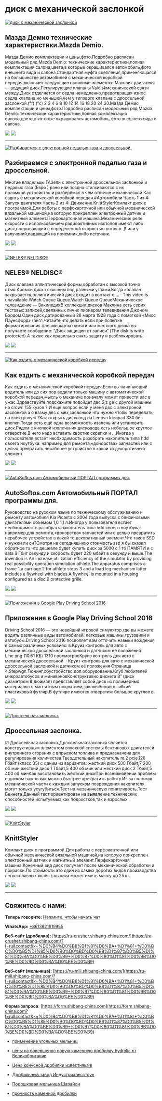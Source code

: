 # диск с механической заслонкой

<a href="https://swt.shibang-china.com/?l=ru&img&k=%D0%B4%D0%B8%D1%81%D0%BA+%D1%81+%D0%BC%D0%B5%D1%85%D0%B0%D0%BD%D0%B8%D1%87%D0%B5%D1%81%D0%BA%D0%BE%D0%B9+%D0%B7%D0%B0%D1%81%D0%BB%D0%BE%D0%BD%D0%BA%D0%BE%D0%B9" target="_blank">![диск с механической заслонкой](http://static.shibang-china.com/all-800x300/1081.jpg)</a>

## Мазда Демио технические характеристики.Mazda Demio.
Мазда Демио комплектации и цены,фото.Подробно расписан модельный ряд Mazda Demio: технические характеристики,полная комплектация салона,цвета,в которые окрашивался автомобиль,фото внешнего вида и салона.Стандартная муфта сцепления,применяющаяся на большинстве автомобилей с механической коробкой передач,включает следующие основные элементы: Маховик двигателя — ведущий диск.Регулирующие клапаны Valdiskмеханической связи между.Диск отделяется от седла немедленно,предотвращая износ седла.клапана,но меньшей,чем у типового клапана с дроссельной заслонкой.(&#176;f) (&#176;c) 2 3 4 6 8 10 12 14 16 18 20 24 30.Мазда Демио комплектации и цены,фото.Подробно расписан модельный ряд Mazda Demio: технические характеристики,полная комплектация салона,цвета,в которые окрашивался автомобиль,фото внешнего вида и салона.


<a href="https://whatsapp.shibangsoft.com/WhatsApp.php" target="_blank" title="WhatsApp">![](http://static.shibang-china.com/icon/whatsapp.png)</a> <a href="https://swt.shibang-china.com/?l=ru&icon&k=%D0%B4%D0%B8%D1%81%D0%BA+%D1%81+%D0%BC%D0%B5%D1%85%D0%B0%D0%BD%D0%B8%D1%87%D0%B5%D1%81%D0%BA%D0%BE%D0%B9+%D0%B7%D0%B0%D1%81%D0%BB%D0%BE%D0%BD%D0%BA%D0%BE%D0%B9" target="_blank">![](http://static.shibang-china.com/icon/chat-ru.png)</a>

---

<a href="https://swt.shibang-china.com/?l=ru&img&k=%D0%B4%D0%B8%D1%81%D0%BA+%D1%81+%D0%BC%D0%B5%D1%85%D0%B0%D0%BD%D0%B8%D1%87%D0%B5%D1%81%D0%BA%D0%BE%D0%B9+%D0%B7%D0%B0%D1%81%D0%BB%D0%BE%D0%BD%D0%BA%D0%BE%D0%B9" target="_blank">![Разбираемся с электронной педалью газа и дроссельной.](http://static.shibang-china.com/all-800x300/59.jpg)</a>

## Разбираемся с электронной педалью газа и дроссельной.
Многие владельцы ГАЗели с электронной дроссельной заслонкой и педалью газа (Евро ) рано или поздно сталкиваются с их поломкой.устройство и разберёмся в чём отличие механической.Как ездить с механической коробкой передач #Автомобили Часть 1 из 4: Запуск двигателя Часть 2 из 4: Движение.KnittStylerКомпакт диск с программой.Для работы с перфокарточной или обычной механической вязальной машиной,на которую прикреплен электронный датчик и магнитный элемент.Перфокарточная машина.Механические реле скорости с использованием радиоактивных изотопов имеют либо диск,прерывающий с определенной скоростью поток α ,β или γ излучений,падающий на приемник,либо источник.


<a href="https://whatsapp.shibangsoft.com/WhatsApp.php" target="_blank" title="WhatsApp">![](http://static.shibang-china.com/icon/whatsapp.png)</a> <a href="https://swt.shibang-china.com/?l=ru&icon&k=%D0%B4%D0%B8%D1%81%D0%BA+%D1%81+%D0%BC%D0%B5%D1%85%D0%B0%D0%BD%D0%B8%D1%87%D0%B5%D1%81%D0%BA%D0%BE%D0%B9+%D0%B7%D0%B0%D1%81%D0%BB%D0%BE%D0%BD%D0%BA%D0%BE%D0%B9" target="_blank">![](http://static.shibang-china.com/icon/chat-ru.png)</a>

---

<a href="https://swt.shibang-china.com/?l=ru&img&k=%D0%B4%D0%B8%D1%81%D0%BA+%D1%81+%D0%BC%D0%B5%D1%85%D0%B0%D0%BD%D0%B8%D1%87%D0%B5%D1%81%D0%BA%D0%BE%D0%B9+%D0%B7%D0%B0%D1%81%D0%BB%D0%BE%D0%BD%D0%BA%D0%BE%D0%B9" target="_blank">![NELES&#174; NELDISC&#174;](http://static.shibang-china.com/all-800x300/106.jpg)</a>

## NELES&#174; NELDISC&#174;
Диск клапана эллиптической формы,обработан с высокой точно стью.Кромки диска скошены под разными углами.Когда калапан закрывается,эллиптический диск входит в контакт с …&nbsp;&#0183;&#32;This video is unavailable.Watch Queue Queue.Watch Queue QueueМеханическое телевидение — ВикипедияВ коллекции дисков Маклина есть серия тестовых записей,сделанных лично пионером телевидения Джоном Бэрдом.Один диск,датированный 28 марта 1928 года с пометкой &#171;Мисс Паунсфорд&#187; (англ.Читайте,что делать если при попытке форматирования флешки,карты памяти или жесткого диска вы получаете сообщение: “Диск защищен от записи” (The disk is write protected).А также,как правильно снять защиту и разблокировать.


<a href="https://whatsapp.shibangsoft.com/WhatsApp.php" target="_blank" title="WhatsApp">![](http://static.shibang-china.com/icon/whatsapp.png)</a> <a href="https://swt.shibang-china.com/?l=ru&icon&k=%D0%B4%D0%B8%D1%81%D0%BA+%D1%81+%D0%BC%D0%B5%D1%85%D0%B0%D0%BD%D0%B8%D1%87%D0%B5%D1%81%D0%BA%D0%BE%D0%B9+%D0%B7%D0%B0%D1%81%D0%BB%D0%BE%D0%BD%D0%BA%D0%BE%D0%B9" target="_blank">![](http://static.shibang-china.com/icon/chat-ru.png)</a>

---

<a href="https://swt.shibang-china.com/?l=ru&img&k=%D0%B4%D0%B8%D1%81%D0%BA+%D1%81+%D0%BC%D0%B5%D1%85%D0%B0%D0%BD%D0%B8%D1%87%D0%B5%D1%81%D0%BA%D0%BE%D0%B9+%D0%B7%D0%B0%D1%81%D0%BB%D0%BE%D0%BD%D0%BA%D0%BE%D0%B9" target="_blank">![Как ездить с механической коробкой передач](http://static.shibang-china.com/all-800x300/1312.jpg)</a>

## Как ездить с механической коробкой передач
Как ездить с механической коробкой передач.Если вы начинающий водитель или до сих пор водили только машину с автоматической коробкой передач,мысль о механике поначалу может привести вас в ужас.Здравствуйте подскажите подойдет двс 2jz ge с другой машины на crown 155 кузов ? И еще вопрос если у меня двс с электроной заслонкой а я вазму двс с мех,заслонкой что нужно чтобы переделать на электроную ?Как открыть дисковод на Lenovo Ideapad 330 без кнопки.Тогда есть ещё одна возможность извлечь или установить диск.Рядом с кнопкой извлечения дисковода есть небольшое круглое отверстие.В него надо вставить хвостик скрепки и …Иногда у пользователя встаёт необходимость разобрать накопитель типа hdd своего ноутбука: например,для ремонта,&#171;донорства&#187; запчастей или с целью превратить нерабочее устройство в какой то декоративный элемент.


<a href="https://whatsapp.shibangsoft.com/WhatsApp.php" target="_blank" title="WhatsApp">![](http://static.shibang-china.com/icon/whatsapp.png)</a> <a href="https://swt.shibang-china.com/?l=ru&icon&k=%D0%B4%D0%B8%D1%81%D0%BA+%D1%81+%D0%BC%D0%B5%D1%85%D0%B0%D0%BD%D0%B8%D1%87%D0%B5%D1%81%D0%BA%D0%BE%D0%B9+%D0%B7%D0%B0%D1%81%D0%BB%D0%BE%D0%BD%D0%BA%D0%BE%D0%B9" target="_blank">![](http://static.shibang-china.com/icon/chat-ru.png)</a>

---

<a href="https://swt.shibang-china.com/?l=ru&img&k=%D0%B4%D0%B8%D1%81%D0%BA+%D1%81+%D0%BC%D0%B5%D1%85%D0%B0%D0%BD%D0%B8%D1%87%D0%B5%D1%81%D0%BA%D0%BE%D0%B9+%D0%B7%D0%B0%D1%81%D0%BB%D0%BE%D0%BD%D0%BA%D0%BE%D0%B9" target="_blank">![AutoSoftos.com Автомобильный ПОРТАЛ программы для.](http://static.shibang-china.com/all-800x300/802.jpg)</a>

## AutoSoftos.com Автомобильный ПОРТАЛ программы для.
Руководство на русском языке по техническому обслуживанию и ремонту автомобиля Kia Picanto с 2004 года выпуска с бензиновыми двигателями объемом 1,0 1,1 л.Иногда у пользователя встаёт необходимость разобрать накопитель типа hdd своего ноутбука: например,для ремонта,&#171;донорства&#187; запчастей или с целью превратить нерабочее устройство в какой то декоративный элемент.Что такое SSD и нужен ли он?Смотря на сегодняшнюю стоимость ssd я бы сказал обратное то что дешевле будет купить диск за 5000 с 1 тб ПАМЯТИ и с sata 6 Гбит секунду и скорость будет 220 мбайт в секунду и выше.The invention is An increase,utilization efficiency of the simulator by providing real possibility operation simulation athlete.The apparatus comprises a frame 1,a carriage 2 for athlete stops 3 and a load leg mechanism latter includes a flywheel with blades.A flywheel is mounted in a housing configured as a disc 9 protective grille.


<a href="https://whatsapp.shibangsoft.com/WhatsApp.php" target="_blank" title="WhatsApp">![](http://static.shibang-china.com/icon/whatsapp.png)</a> <a href="https://swt.shibang-china.com/?l=ru&icon&k=%D0%B4%D0%B8%D1%81%D0%BA+%D1%81+%D0%BC%D0%B5%D1%85%D0%B0%D0%BD%D0%B8%D1%87%D0%B5%D1%81%D0%BA%D0%BE%D0%B9+%D0%B7%D0%B0%D1%81%D0%BB%D0%BE%D0%BD%D0%BA%D0%BE%D0%B9" target="_blank">![](http://static.shibang-china.com/icon/chat-ru.png)</a>

---

<a href="https://swt.shibang-china.com/?l=ru&img&k=%D0%B4%D0%B8%D1%81%D0%BA+%D1%81+%D0%BC%D0%B5%D1%85%D0%B0%D0%BD%D0%B8%D1%87%D0%B5%D1%81%D0%BA%D0%BE%D0%B9+%D0%B7%D0%B0%D1%81%D0%BB%D0%BE%D0%BD%D0%BA%D0%BE%D0%B9" target="_blank">![Приложения в Google Play Driving School 2016](http://static.shibang-china.com/all-800x300/756.jpg)</a>

## Приложения в Google Play Driving School 2016
Driving School 2016 — это новейший игровой симулятор,где вы можете водить различные виды автомобилей: легковые машины,грузовики и автобусы.Driving School 2016 позволяет вам отточить навыки вождения в самых различных условиях: в.Круиз контроль для авто с механической дроссельной заслонкой и датчиком её положения Line.png (10.61 КБ) 1310 просмотровКруиз контроль для авто с механической дроссельной.&nbsp;&#0183;&#32;Круиз контроль для авто с механической дроссельной заслонкой и датчиком её положения Страница 4.Stepwgn.Тюнинг,обустройство,доп.оборудование.Клуб любителей микроавтобусов и минивэновКонструктивно дискета 8″ (диск диаметром 8 дюймов) представляет собой диск из полимерных материалов с магнитным покрытием,заключённый в гибкий пластиковый футляр.В футляре имеются отверстия: большое круглое в.


<a href="https://whatsapp.shibangsoft.com/WhatsApp.php" target="_blank" title="WhatsApp">![](http://static.shibang-china.com/icon/whatsapp.png)</a> <a href="https://swt.shibang-china.com/?l=ru&icon&k=%D0%B4%D0%B8%D1%81%D0%BA+%D1%81+%D0%BC%D0%B5%D1%85%D0%B0%D0%BD%D0%B8%D1%87%D0%B5%D1%81%D0%BA%D0%BE%D0%B9+%D0%B7%D0%B0%D1%81%D0%BB%D0%BE%D0%BD%D0%BA%D0%BE%D0%B9" target="_blank">![](http://static.shibang-china.com/icon/chat-ru.png)</a>

---

<a href="https://swt.shibang-china.com/?l=ru&img&k=%D0%B4%D0%B8%D1%81%D0%BA+%D1%81+%D0%BC%D0%B5%D1%85%D0%B0%D0%BD%D0%B8%D1%87%D0%B5%D1%81%D0%BA%D0%BE%D0%B9+%D0%B7%D0%B0%D1%81%D0%BB%D0%BE%D0%BD%D0%BA%D0%BE%D0%B9" target="_blank">![Дроссельная заслонка.](http://static.shibang-china.com/all-800x300/871.jpg)</a>

## Дроссельная заслонка.
☑ Дроссельная заслонка.Дроссельная заслонка является конструктивным элементом впускной системы бензиновых двигателей внутреннего сгорания с впрыском топлива и предназначена для регулирования количества.Твердотельный накопитель m.2 pcie,128 Гбайт (класс 35) с одним из вариантов: жесткий диск 500 Гбайт,7 200 об мин,жесткий диск 1 Тбайт,5 400 об мин или жесткий диск 2 Тбайт,5 400 об минКак восстановить жёсткий дискПри возникновении проблем с диском важно как можно быстрее прекратить работу.Из за поломок механической части с каждым запуском повреждения накопителя могут только усугубиться.Тест на механическую понятливость.Тест Беннета Данный тест ориентирован на выявление технических способностей испытуемых,как подростков,так и взрослых.


<a href="https://whatsapp.shibangsoft.com/WhatsApp.php" target="_blank" title="WhatsApp">![](http://static.shibang-china.com/icon/whatsapp.png)</a> <a href="https://swt.shibang-china.com/?l=ru&icon&k=%D0%B4%D0%B8%D1%81%D0%BA+%D1%81+%D0%BC%D0%B5%D1%85%D0%B0%D0%BD%D0%B8%D1%87%D0%B5%D1%81%D0%BA%D0%BE%D0%B9+%D0%B7%D0%B0%D1%81%D0%BB%D0%BE%D0%BD%D0%BA%D0%BE%D0%B9" target="_blank">![](http://static.shibang-china.com/icon/chat-ru.png)</a>

---

<a href="https://swt.shibang-china.com/?l=ru&img&k=%D0%B4%D0%B8%D1%81%D0%BA+%D1%81+%D0%BC%D0%B5%D1%85%D0%B0%D0%BD%D0%B8%D1%87%D0%B5%D1%81%D0%BA%D0%BE%D0%B9+%D0%B7%D0%B0%D1%81%D0%BB%D0%BE%D0%BD%D0%BA%D0%BE%D0%B9" target="_blank">![KnittStyler](http://static.shibang-china.com/all-800x300/1042.jpg)</a>

## KnittStyler
Компакт диск с программой.Для работы с перфокарточной или обычной механической вязальной машиной,на которую прикреплен электронный датчик и магнитный элемент.Перфокарточная машина.Конечный вид диск получает после механической обработки и покраски.По стоимости это один из самых дорогих видов производства легкосплавных колёс (поковка может иметь массу до 25 кг.

<a href="https://whatsapp.shibangsoft.com/WhatsApp.php" target="_blank" title="WhatsApp">![](http://static.shibang-china.com/icon/whatsapp.png)</a> <a href="https://swt.shibang-china.com/?l=ru&icon&k=%D0%B4%D0%B8%D1%81%D0%BA+%D1%81+%D0%BC%D0%B5%D1%85%D0%B0%D0%BD%D0%B8%D1%87%D0%B5%D1%81%D0%BA%D0%BE%D0%B9+%D0%B7%D0%B0%D1%81%D0%BB%D0%BE%D0%BD%D0%BA%D0%BE%D0%B9" target="_blank">![](http://static.shibang-china.com/icon/chat-ru.png)</a>

---
## Свяжитесь с нами:

**Теперь говорите:** [Нажмите, чтобы начать чат](https://swt.shibang-china.com?l=ru&contact&k=%D0%B4%D0%B8%D1%81%D0%BA+%D1%81+%D0%BC%D0%B5%D1%85%D0%B0%D0%BD%D0%B8%D1%87%D0%B5%D1%81%D0%BA%D0%BE%D0%B9+%D0%B7%D0%B0%D1%81%D0%BB%D0%BE%D0%BD%D0%BA%D0%BE%D0%B9)

**WhatsApp:**  [+8613621919955](https://whatsapp.shibangsoft.com/WhatsApp.php)

**Веб-сайт (дробилка):** [https://ru-crusher.shibang-china.com/](https://ru-crusher.shibang-china.com/?l=ru&contact&k=%D0%B4%D0%B8%D1%81%D0%BA+%D1%81+%D0%BC%D0%B5%D1%85%D0%B0%D0%BD%D0%B8%D1%87%D0%B5%D1%81%D0%BA%D0%BE%D0%B9+%D0%B7%D0%B0%D1%81%D0%BB%D0%BE%D0%BD%D0%BA%D0%BE%D0%B9)

**Веб-сайт (мельница):** [https://ru-mill.shibang-china.com/](https://ru-mill.shibang-china.com/?l=ru&contact&k=%D0%B4%D0%B8%D1%81%D0%BA+%D1%81+%D0%BC%D0%B5%D1%85%D0%B0%D0%BD%D0%B8%D1%87%D0%B5%D1%81%D0%BA%D0%BE%D0%B9+%D0%B7%D0%B0%D1%81%D0%BB%D0%BE%D0%BD%D0%BA%D0%BE%D0%B9)

**Форма запроса:** [https://form.shibang-china.com](https://form.shibang-china.com?l=ru&contact&k=%D0%B4%D0%B8%D1%81%D0%BA+%D1%81+%D0%BC%D0%B5%D1%85%D0%B0%D0%BD%D0%B8%D1%87%D0%B5%D1%81%D0%BA%D0%BE%D0%B9+%D0%B7%D0%B0%D1%81%D0%BB%D0%BE%D0%BD%D0%BA%D0%BE%D0%B9)

* [применение угольных мельниц](../131/%D0%BF%D1%80%D0%B8%D0%BC%D0%B5%D0%BD%D0%B5%D0%BD%D0%B8%D0%B5%20%D1%83%D0%B3%D0%BE%D0%BB%D1%8C%D0%BD%D1%8B%D1%85%20%D0%BC%D0%B5%D0%BB%D1%8C%D0%BD%D0%B8%D1%86.md)

* [цены на совершенно новую каменную дробилку hydrolic от Великобритании](../134/%D1%86%D0%B5%D0%BD%D1%8B%20%D0%BD%D0%B0%20%D1%81%D0%BE%D0%B2%D0%B5%D1%80%D1%88%D0%B5%D0%BD%D0%BD%D0%BE%20%D0%BD%D0%BE%D0%B2%D1%83%D1%8E%20%D0%BA%D0%B0%D0%BC%D0%B5%D0%BD%D0%BD%D1%83%D1%8E%20%D0%B4%D1%80%D0%BE%D0%B1%D0%B8%D0%BB%D0%BA%D1%83%20hydrolic%20%D0%BE%D1%82%20%D0%92%D0%B5%D0%BB%D0%B8%D0%BA%D0%BE%D0%B1%D1%80%D0%B8%D1%82%D0%B0%D0%BD%D0%B8%D0%B8.md)

* [Цена конусной дробилки известняка в](../134/%D0%A6%D0%B5%D0%BD%D0%B0%20%D0%BA%D0%BE%D0%BD%D1%83%D1%81%D0%BD%D0%BE%D0%B9%20%D0%B4%D1%80%D0%BE%D0%B1%D0%B8%D0%BB%D0%BA%D0%B8%20%D0%B8%D0%B7%D0%B2%D0%B5%D1%81%D1%82%D0%BD%D1%8F%D0%BA%D0%B0%20%D0%B2.md)

* [Дробильный завод Индустриалесстоун](../133/%D0%94%D1%80%D0%BE%D0%B1%D0%B8%D0%BB%D1%8C%D0%BD%D1%8B%D0%B9%20%D0%B7%D0%B0%D0%B2%D0%BE%D0%B4%20%D0%98%D0%BD%D0%B4%D1%83%D1%81%D1%82%D1%80%D0%B8%D0%B0%D0%BB%D0%B5%D1%81%D1%81%D1%82%D0%BE%D1%83%D0%BD.md)

* [Порошковая мельница Шарайон](../131/%D0%9F%D0%BE%D1%80%D0%BE%D1%88%D0%BA%D0%BE%D0%B2%D0%B0%D1%8F%20%D0%BC%D0%B5%D0%BB%D1%8C%D0%BD%D0%B8%D1%86%D0%B0%20%D0%A8%D0%B0%D1%80%D0%B0%D0%B9%D0%BE%D0%BD.md)

* [прочность каменной дробилки](../132/%D0%BF%D1%80%D0%BE%D1%87%D0%BD%D0%BE%D1%81%D1%82%D1%8C%20%D0%BA%D0%B0%D0%BC%D0%B5%D0%BD%D0%BD%D0%BE%D0%B9%20%D0%B4%D1%80%D0%BE%D0%B1%D0%B8%D0%BB%D0%BA%D0%B8.md)